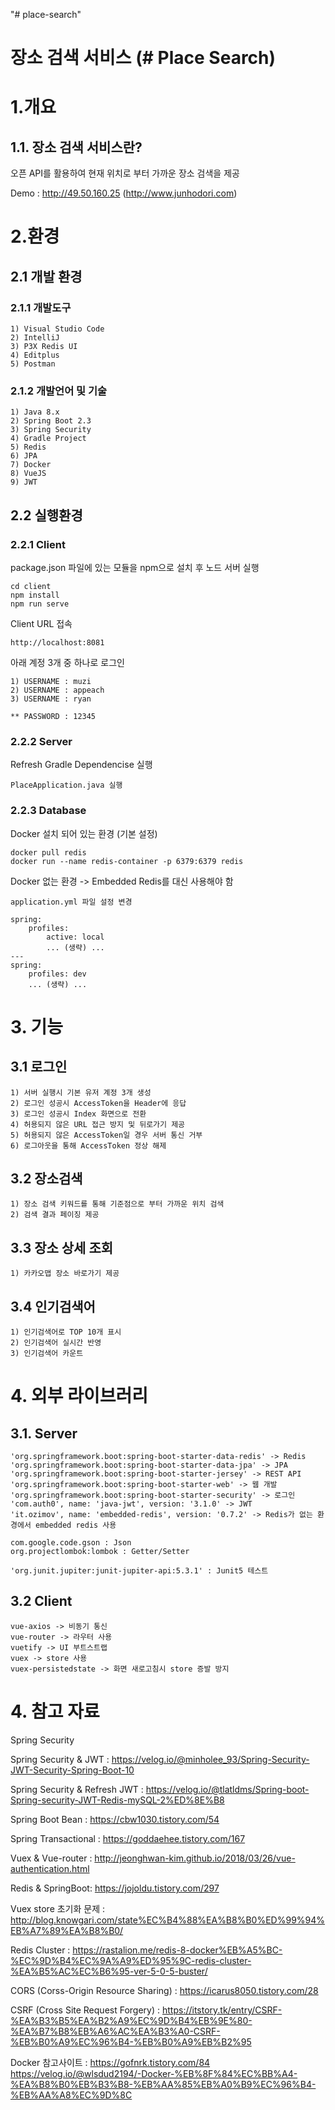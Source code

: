 "# place-search" 

장소 검색 서비스 (# Place Search)
================================

# 1.개요
## 1.1. 장소 검색 서비스란?
오픈 API를 활용하여 현재 위치로 부터 가까운 장소 검색을 제공

Demo : http://49.50.160.25 (http://www.junhodori.com)

# 2.환경
## 2.1 개발 환경
### 2.1.1 개발도구
    1) Visual Studio Code
    2) IntelliJ
    3) P3X Redis UI
    4) Editplus
    5) Postman

### 2.1.2 개발언어 및 기술
    1) Java 8.x
    2) Spring Boot 2.3
    3) Spring Security
    4) Gradle Project
    5) Redis
    6) JPA
    7) Docker
    8) VueJS
    9) JWT

## 2.2 실행환경
### 2.2.1 Client
package.json 파일에 있는 모듈을 npm으로 설치 후 노드 서버 실행

    cd client
    npm install
    npm run serve

Client URL 접속

    http://localhost:8081

아래 계정 3개 중 하나로 로그인

    1) USERNAME : muzi
    2) USERNAME : appeach
    3) USERNAME : ryan
    
    ** PASSWORD : 12345

### 2.2.2 Server
Refresh Gradle Dependencise 실행

    PlaceApplication.java 실행

### 2.2.3 Database
Docker 설치 되어 있는 환경 (기본 설정)

    docker pull redis
    docker run --name redis-container -p 6379:6379 redis

Docker 없는 환경 -> Embedded Redis를 대신 사용해야 함

    application.yml 파일 설정 변경    

    spring:
        profiles:
            active: local
            ... (생략) ...
    ---
    spring:
        profiles: dev
        ... (생략) ...
    

# 3. 기능
## 3.1 로그인
    1) 서버 실행시 기본 유저 계정 3개 생성
    2) 로그인 성공시 AccessToken을 Header에 응답
    3) 로그인 성공시 Index 화면으로 전환
    4) 허용되지 않은 URL 접근 방지 및 뒤로가기 제공
    5) 허용되지 않은 AccessToken일 경우 서버 통신 거부
    6) 로그아웃을 통해 AccessToken 정상 해제

## 3.2 장소검색
    1) 장소 검색 키워드를 통해 기준점으로 부터 가까운 위치 검색
    2) 검색 결과 페이징 제공

## 3.3 장소 상세 조회
    1) 카카오맵 장소 바로가기 제공

## 3.4 인기검색어
    1) 인기검색어로 TOP 10개 표시
    2) 인기검색어 실시간 반영
    3) 인기검색어 카운트

# 4. 외부 라이브러리
## 3.1. Server
    'org.springframework.boot:spring-boot-starter-data-redis' -> Redis
    'org.springframework.boot:spring-boot-starter-data-jpa' -> JPA
    'org.springframework.boot:spring-boot-starter-jersey' -> REST API
    'org.springframework.boot:spring-boot-starter-web' -> 웹 개발
    'org.springframework.boot:spring-boot-starter-security' -> 로그인
    'com.auth0', name: 'java-jwt', version: '3.1.0' -> JWT
    'it.ozimov', name: 'embedded-redis', version: '0.7.2' -> Redis가 없는 환경에서 embedded redis 사용

    com.google.code.gson : Json
    org.projectlombok:lombok : Getter/Setter

    'org.junit.jupiter:junit-jupiter-api:5.3.1' : Junit5 테스트


## 3.2 Client
    vue-axios -> 비동기 통신
    vue-router -> 라우터 사용
    vuetify -> UI 부트스트랩
    vuex -> store 사용
    vuex-persistedstate -> 화면 새로고침시 store 증발 방지


# 4. 참고 자료
Spring Security

Spring Security & JWT :
https://velog.io/@minholee_93/Spring-Security-JWT-Security-Spring-Boot-10

Spring Security & Refresh JWT :
https://velog.io/@tlatldms/Spring-boot-Spring-security-JWT-Redis-mySQL-2%ED%8E%B8

Spring Boot Bean :
https://cbw1030.tistory.com/54

Spring Transactional :
https://goddaehee.tistory.com/167

Vuex & Vue-router :
http://jeonghwan-kim.github.io/2018/03/26/vue-authentication.html

Redis & SpringBoot:
https://jojoldu.tistory.com/297

Vuex store 초기화 문제 :
http://blog.knowgari.com/state%EC%B4%88%EA%B8%B0%ED%99%94%EB%A7%89%EA%B8%B0/

Redis Cluster :
https://rastalion.me/redis-8-docker%EB%A5%BC-%EC%9D%B4%EC%9A%A9%ED%95%9C-redis-cluster-%EA%B5%AC%EC%B6%95-ver-5-0-5-buster/

CORS (Corss-Origin Resource Sharing) :
https://icarus8050.tistory.com/28

CSRF (Cross Site Request Forgery) : 
https://itstory.tk/entry/CSRF-%EA%B3%B5%EA%B2%A9%EC%9D%B4%EB%9E%80-%EA%B7%B8%EB%A6%AC%EA%B3%A0-CSRF-%EB%B0%A9%EC%96%B4-%EB%B0%A9%EB%B2%95

Docker
참고사이트 : https://gofnrk.tistory.com/84
https://velog.io/@wlsdud2194/-Docker-%EB%8F%84%EC%BB%A4-%EA%B8%B0%EB%B3%B8-%EB%AA%85%EB%A0%B9%EC%96%B4-%EB%AA%A8%EC%9D%8C